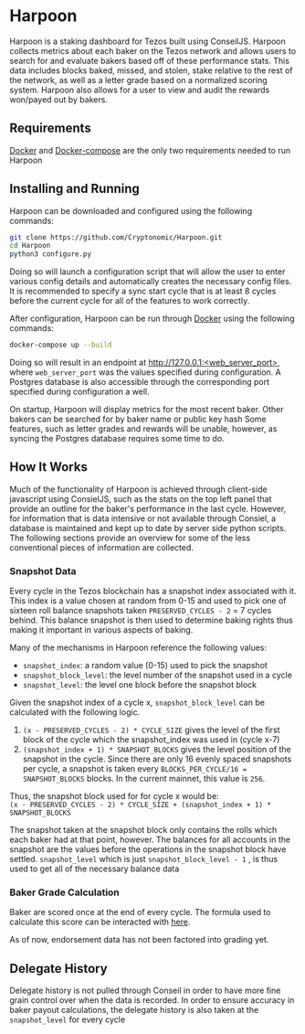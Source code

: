 # Harpoon
Harpoon is a staking dashboard for Tezos built using ConseilJS. Harpoon collects metrics about each baker on the Tezos network and allows users to search for and evaluate bakers based off of these performance stats. This data includes blocks baked, missed, and stolen, stake relative to the rest of the network, as well as a letter grade based on a normalized scoring system. Harpoon also allows for a user to view and audit the rewards won/payed out by bakers. 

## Requirements
[Docker](https://docs.docker.com/engine/install/) and [Docker-compose](https://docs.docker.com/compose/install/) are the only two requirements needed to run Harpoon

## Installing and Running
Harpoon can be downloaded and configured using the following commands:
```bash
git clone https://github.com/Cryptonomic/Harpoon.git
cd Harpoon
python3 configure.py
```
Doing so will launch a configuration script that will allow the user to enter various config details and automatically creates the necessary config files. It is recommended to specify a sync start cycle that is at least 8 cycles before the current cycle for all of the features to work correctly.

After configuration, Harpoon can be run through [Docker](https://docs.docker.com/engine/install/) using the following commands:
```bash
docker-compose up --build
```
Doing so will result in an endpoint at http://127.0.0.1:<web_server_port>, where `web_server_port` was the values specified during configuration. A Postgres database is also accessible through the corresponding port specified during configuration a well.

On startup, Harpoon will display metrics for the most recent baker. Other bakers can be searched for by baker name or public key hash 
Some features, such as letter grades and rewards will be unable, however, as syncing the Postgres database requires some time to do. 

## How It Works

Much of the functionality of Harpoon is achieved through client-side javascript using ConsielJS, such as the stats on the top left panel that provide an outline for the baker's performance in the last cycle. However, for information that is data intensive or not available through Consiel, a database is maintained and kept up to date by server side python scripts. The following sections provide an overview for some of the less conventional pieces of information are collected. 

### Snapshot Data

Every cycle in the Tezos blockchain has a snapshot index associated with it. This index is a value chosen at random from 0-15 and used to pick one of sixteen roll balance snapshots taken `PRESERVED_CYCLES - 2` = 7 cycles behind. This balance snapshot is then used to determine baking rights thus making it important in various aspects of baking. 

Many of the mechanisms in Harpoon reference the following values:

- `snapshot_index`: a random value (0-15) used to pick the snapshot
- `snapshot_block_level`: the level number of the snapshot used in a cycle
- `snapshot_level`: the level one block before the snapshot block

Given the snapshot index of a cycle x, `snapshot_block_level` can be calculated with the following logic.

1. `(x - PRESERVED_CYCLES - 2) * CYCLE_SIZE` gives the level of the first block of the cycle which the snapshot_index was used in (cycle x-7)
2. `(snapshot_index + 1) * SNAPSHOT_BLOCKS` gives the level position of the snapshot in the cycle. Since there are only 16 evenly spaced snapshots per cycle, a snapshot is taken every `BLOCKS_PER_CYCLE/16 = SNAPSHOT_BLOCKS` blocks. In the current mainnet, this value is `256`.

Thus, the snapshot block used for for cycle x would be:  
`(x - PRESERVED_CYCLES - 2) * CYCLE_SIZE + (snapshot_index + 1) * SNAPSHOT_BLOCKS`

The snapshot taken at the snapshot block only contains the rolls which each baker had at that point, however. The balances for all accounts in the snapshot are the values before the operations in the snapshot block have settled. `snapshot_level` which is just `snapshot_block_level - 1` , is thus used to get all of the necessary balance data

### Baker Grade Calculation

Baker are scored once at the end of every cycle. The formula used to calculate this score can be interacted with [here](https://www.desmos.com/calculator/p419kfvxpk).

As of now, endorsement data has not been factored into grading yet.

## Delegate History

Delegate history is not pulled through Conseil in order to have more fine grain control over when the data is recorded. In order to ensure accuracy in baker payout calculations, the delegate history is also taken at the `snapshot_level` for every cycle






